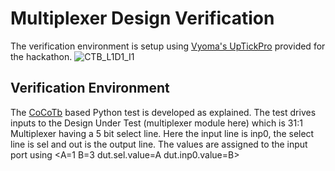 # Multiplexer Design Verification
The verification environment is setup using [Vyoma's UpTickPro](https://vyomasystems.com/) provided for the hackathon.
![CTB_L1D1_I1](https://user-images.githubusercontent.com/55938415/181187758-908c5788-d2a2-4246-9988-58d2392f4f27.PNG)
## Verification Environment
The [CoCoTb](https://www.cocotb.org/) based Python test is developed as explained. The test drives inputs to the Design Under Test (multiplexer module here) which is 31:1 Multiplexer having a 5 bit select line. Here the input line is inp0, the select line is sel and out is the output line.
The values are assigned to the input port using
   <A=1
    B=3
    dut.sel.value=A
    dut.inp0.value=B>

